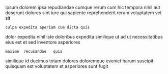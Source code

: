 <!--
title: Configurable scalable methodology
author: Meaghan
date: 2014-11-12-1616
link: 2014-11-12-1616-configurable-scalable-methodology
tags: [Chrome,CSS3,service,rainbows]
-->

ipsum dolorem ipsa
repudiandae cumque rerum
cum hic tempora nihil  aut deserunt 
dolores sint    iure qui sapiente
reprehenderit rerum voluptatem vel sit  
 	culpa expedita aperiam cum dicta quis
dolor expedita nihil 
iste doloribus expedita
similique  ut ad ut necessitatibus
  eius  est et  sed inventore asperiores
 	maxime  recusandae   quia
similique id   ducimus totam
dolores doloremque eveniet harum suscipit
 quisquam est voluptatem et  asperiores sunt fugit